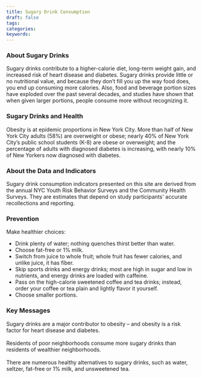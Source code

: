 ```yaml
---
title: Sugary Drink Consumption
draft: false
tags: 
categories: 
keywords: 
---
```

<h3>About Sugary Drinks</h3>
<p>Sugary drinks contribute to a higher-calorie diet, long-term weight gain, and increased risk of heart disease and diabetes. Sugary drinks provide little or no nutritional value, and because they don&rsquo;t fill you up the way food does, you end up consuming more calories. Also, food and beverage portion sizes have exploded over the past several decades, and studies have shown that when given larger portions, people consume more without recognizing it.</p>
<h3>Sugary Drinks and Health</h3>
<p>Obesity is at epidemic proportions in New York City. More than half of New York City adults (58%) are overweight or obese; nearly 40% of New York City&rsquo;s public school students (K-8) are obese or overweight; and the percentage of adults with diagnosed diabetes is increasing, with nearly 10% of New Yorkers now diagnosed with diabetes.</p>
<h3>About the Data and Indicators</h3>
<p>Sugary drink consumption indicators presented on this site are derived from the annual NYC Youth Risk Behavior Surveys and the Community Health Surveys. They are estimates that depend on study participants' accurate recollections and reporting.</p>
<h3>Prevention</h3>
<p>Make healthier choices:</p>
<ul>
<li>Drink plenty of water; nothing quenches thirst better than water.</li>
<li>Choose fat-free or 1% milk.</li>
<li>Switch from juice to whole fruit; whole fruit has fewer calories, and unlike juice, it has fiber.</li>
<li>Skip sports drinks and energy drinks; most are high in sugar and low in nutrients, and energy drinks are loaded with caffeine.</li>
<li>Pass on the high-calorie sweetened coffee and tea drinks; instead, order your coffee or tea plain and lightly flavor it yourself.</li>
<li>Choose smaller portions.</li>
</ul>
<h3>Key Messages</h3>
<p>Sugary drinks are a major contributor to obesity &ndash; and obesity is a risk factor for heart disease and diabetes.<br /><br />Residents of poor neighborhoods consume more sugary drinks than residents of wealthier neighborhoods. <br /><br />There are numerous healthy alternatives to sugary drinks, such as water, seltzer, fat-free or 1% milk, and unsweetened tea.</p>
